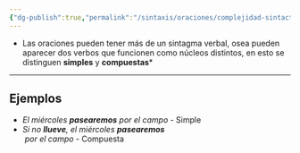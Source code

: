 ```yaml
---
{"dg-publish":true,"permalink":"/sintaxis/oraciones/complejidad-sintactica/"}
---
```


- Las oraciones pueden tener más de un sintagma verbal, osea pueden aparecer dos verbos que funcionen como núcleos distintos, en esto se distinguen **simples** y **compuestas*** 
---
## Ejemplos
- *El miércoles **pasearemos** por el campo* - Simple
- *Si no **llueve**, el miércoles **pasearemos**  
 por el campo* - Compuesta
